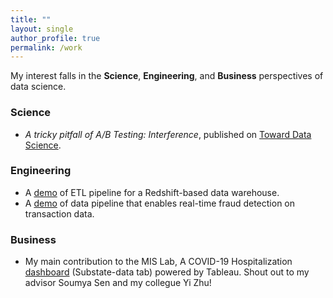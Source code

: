 ```yaml
---
title: ""
layout: single
author_profile: true
permalink: /work
---
```


My interest falls in the **Science**, **Engineering**, and **Business** perspectives of data science. 

### Science

* *A tricky pitfall of A/B Testing: Interference*, published on  [Toward Data Science](https://towardsdatascience.com/interference-a-tricky-pitfall-of-a-b-testing-f940464cb5a0).

### Engineering

* A [demo](https://github.com/leolian003/Redshift-ETLandDW) of ETL pipeline for a Redshift-based data warehouse.
* A [demo](https://github.com/leolian003/AWS-FraudDectectionPipeline) of data pipeline that enables real-time fraud detection on transaction data.

### Business

* My main contribution to the MIS Lab, A COVID-19 Hospitalization [dashboard](https://carlsonschool.umn.edu/mili-misrc-covid19-tracking-project) (Substate-data tab) powered by Tableau. Shout out to my advisor Soumya Sen and my collegue Yi Zhu!
